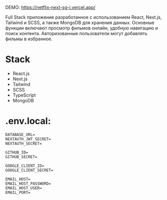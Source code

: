 DEMO: https://netflix-next-sg-i.vercel.app/

Full Stack приложение разработанное с использованием React, Next.js, Tailwind и SCSS, а также MongoDB для хранения данных. Основные функции включают просмотр фильмов онлайн, удобную навигацию и поиск контента. Авторизованные пользователи могут добавлять фильмы в избранное.

# Stack
- React.js
- Next.js
- Tailwind
- SCSS
- TypeScript
- MongoDB

# .env.local:
```
DATABASE_URL=
NEXTAUTH_JWT_SECRET=
NEXTAUTH_SECRET=

GITHUB_ID=
GITHUB_SECRET=

GOOGLE_CLIENT_ID=
GOOGLE_CLIENT_SECRET=

EMAIL_HOST=
EMAIL_HOST_PASSWORD=
EMAIL_HOST_USER=
EMAIL_PORT=
```
